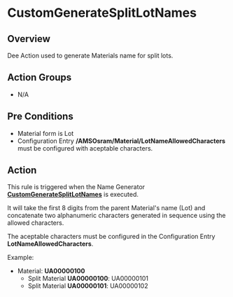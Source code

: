 # CustomGenerateSplitLotNames

## Overview

Dee Action used to generate Materials name for split lots.

## Action Groups

* N/A

## Pre Conditions

* Material form is Lot
* Configuration Entry **/AMSOsram/Material/LotNameAllowedCharacters** must be configured with aceptable characters.

## Action

This rule is triggered when the Name Generator **[CustomGenerateSplitLotNames](/AMSOsram/techspec>artifacts>namegenerators>CustomGenerateSplitLotNames)** is executed. 

It will take the first 8 digits from the parent Material's name (Lot) and concatenate two alphanumeric characters generated in sequence using the allowed characters. 

The aceptable characters must be configured in the Configuration Entry **LotNameAllowedCharacters**.

Example:

* Material: **UA00000100**
  * Split Material **UA00000100**: UA00000101
  * Split Material **UA00000101**: UA00000102